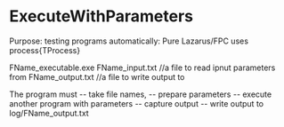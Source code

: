 # ExecuteWithParameters
Purpose: testing programs automatically: 
Pure Lazarus/FPC
uses process{TProcess}

FName_executable.exe
FName_input.txt  //a file to read ipnut parameters from 
FName_output.txt //a file to write output to

The program must 
-- take file names, 
-- prepare parameters
-- execute another program with parameters
-- capture output
-- write output to log/FName_output.txt
